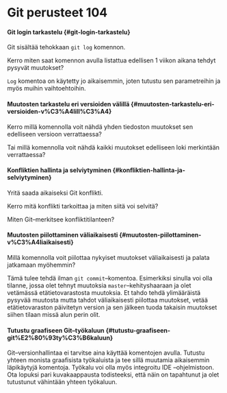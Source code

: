 # Git perusteet 104

#### Git login tarkastelu {#git-login-tarkastelu}

Git sisältää tehokkaan `git log` komennon.

Kerro miten saat komennon avulla listattua edellisen 1 viikon aikana tehdyt pysyvät muutokset?

`Log` komentoa on käytetty jo aikaisemmin, joten tutustu sen parametreihin ja myös muihin vaihtoehtoihin.

#### Muutosten tarkastelu eri versioiden välillä {#muutosten-tarkastelu-eri-versioiden-v%C3%A4lill%C3%A4}

Kerro millä komennolla voit nähdä yhden tiedoston muutokset sen edelliseen versioon verrattaessa?

Tai millä komennolla voit nähdä kaikki muutokset edelliseen loki merkintään verrattaessa?

#### Konfliktien hallinta ja selviytyminen {#konfliktien-hallinta-ja-selviytyminen}

Yritä saada aikaiseksi Git konflikti.

Kerro mitä konflikti tarkoittaa ja miten siitä voi selvitä?

Miten Git–merkitsee konfliktitilanteen?

#### Muutosten piilottaminen väliaikaisesti {#muutosten-piilottaminen-v%C3%A4liaikaisesti}

Millä komennolla voit piilottaa nykyiset muutokset väliaikaisesti ja palata jatkamaan myöhemmin?

Tämä tulee tehdä ilman `git commit`–komentoa. Esimerkiksi sinulla voi olla tilanne, jossa olet tehnyt muutoksia `master`–kehityshaaraan ja olet vetämässä etätietovarastosta muutoksia. Et tahdo tehdä ylimääräistä pysyvää muutosta mutta tahdot väliaikaisesti piilottaa muutokset, vetää etätietovaraston päivitetyn version ja sen jälkeen tuoda takaisin muutokset siihen tilaan missä alun perin olit.

#### Tutustu graafiseen Git–työkaluun {#tutustu-graafiseen-git%E2%80%93ty%C3%B6kaluun}

Git–versionhallintaa ei tarvitse aina käyttää komentojen avulla. Tutustu yhteen monista graafisista työkaluista ja tee sillä muutamia aikaisemmin läpikäytyjä komentoja. Työkalu voi olla myös integroitu IDE –ohjelmistoon. Ota lopuksi pari kuvakaappausta todisteeksi, että näin on tapahtunut ja olet tutustunut vähintään yhteen työkaluun.

